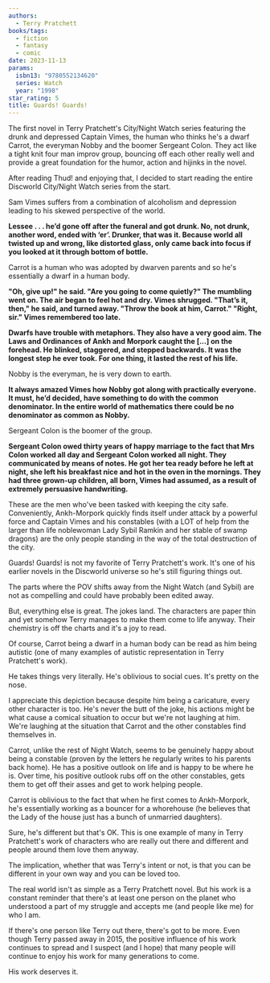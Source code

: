 ```yaml
---
authors:
  - Terry Pratchett
books/tags:
  - fiction
  - fantasy
  - comic
date: 2023-11-13
params:
  isbn13: "9780552134620"
  series: Watch
  year: "1998"
star_rating: 5
title: Guards! Guards!
---
```


The first novel in Terry Pratchett's City/Night Watch series featuring the drunk
and depressed Captain Vimes, the human who thinks he's a dwarf Carrot, the
everyman Nobby and the boomer Sergeant Colon. They act like a tight knit four
man improv group, bouncing off each other really well and provide a great
foundation for the humor, action and hijinks in the novel.

<!--more-->

After reading Thud! and enjoying that, I decided to start reading the entire
Discworld City/Night Watch series from the start.

Sam Vimes suffers from a combination of alcoholism and depression leading to his
skewed perspective of the world.

**Lessee . . . he’d gone off after the funeral and got drunk. No, not drunk,
another word, ended with ‘er’. Drunker, that was it. Because world all twisted
up and wrong, like distorted glass, only came back into focus if you looked at
it through bottom of bottle.**

Carrot is a human who was adopted by dwarven parents and so he's essentially a
dwarf in a human body.

**"Oh, give up!" he said. "Are you going to come quietly?" The mumbling went on.
The air began to feel hot and dry. Vimes shrugged. "That’s it, then," he said,
and turned away. "Throw the book at him, Carrot." "Right, sir." Vimes remembered
too late.**

**Dwarfs have trouble with metaphors. They also have a very good aim. The Laws
and Ordinances of Ankh and Morpork caught the [...] on the forehead. He blinked,
staggered, and stepped backwards. It was the longest step he ever took. For one
thing, it lasted the rest of his life.**

Nobby is the everyman, he is very down to earth.

**It always amazed Vimes how Nobby got along with practically everyone. It must,
he’d decided, have something to do with the common denominator. In the entire
world of mathematics there could be no denominator as common as Nobby.**

Sergeant Colon is the boomer of the group.

**Sergeant Colon owed thirty years of happy marriage to the fact that Mrs Colon
worked all day and Sergeant Colon worked all night. They communicated by means
of notes. He got her tea ready before he left at night, she left his breakfast
nice and hot in the oven in the mornings. They had three grown-up children, all
born, Vimes had assumed, as a result of extremely persuasive handwriting.**

These are the men who've been tasked with keeping the city safe. Conveniently,
Ankh-Morpork quickly finds itself under attack by a powerful force and Captain
Vimes and his constables (with a LOT of help from the larger than life
noblewoman Lady Sybil Ramkin and her stable of swamp dragons) are the only
people standing in the way of the total destruction of the city.

Guards! Guards! is not my favorite of Terry Pratchett's work. It's one of his
earlier novels in the Discworld universe so he's still figuring things out.

The parts where the POV shifts away from the Night Watch (and Sybil) are not as
compelling and could have probably been edited away.

But, everything else is great. The jokes land. The characters are paper thin and
yet somehow Terry manages to make them come to life anyway. Their chemistry is
off the charts and it's a joy to read.

Of course, Carrot being a dwarf in a human body can be read as him being
autistic (one of many examples of autistic representation in Terry Pratchett's
work).

He takes things very literally. He's oblivious to social cues. It's pretty on
the nose.

I appreciate this depiction because despite him being a caricature, every other
character is too. He's never the butt of the joke, his actions might be what
cause a comical situation to occur but we're not laughing at him. We're laughing
at the situation that Carrot and the other constables find themselves in.

Carrot, unlike the rest of Night Watch, seems to be genuinely happy about being
a constable (proven by the letters he regularly writes to his parents back
home). He has a positive outlook on life and is happy to be where he is. Over
time, his positive outlook rubs off on the other constables, gets them to get
off their asses and get to work helping people.

Carrot is oblivious to the fact that when he first comes to Ankh-Morpork, he's
essentially working as a bouncer for a whorehouse (he believes that the Lady of
the house just has a bunch of unmarried daughters).

Sure, he's different but that's OK. This is one example of many in Terry
Pratchett's work of characters who are really out there and different and people
around them love them anyway.

The implication, whether that was Terry's intent or not, is that you can be
different in your own way and you can be loved too.

The real world isn't as simple as a Terry Pratchett novel. But his work is a
constant reminder that there's at least one person on the planet who understood
a part of my struggle and accepts me (and people like me) for who I am.

If there's one person like Terry out there, there's got to be more. Even though
Terry passed away in 2015, the positive influence of his work continues to
spread and I suspect (and I hope) that many people will continue to enjoy his
work for many generations to come.

His work deserves it.

